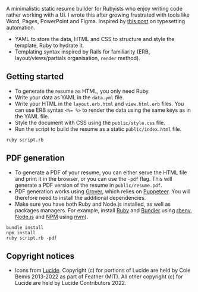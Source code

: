 A minimalistic static resume builder for Rubyists who enjoy writing code rather working with a UI. I wrote this after growing frustrated with tools like Word, Pages, PowerPoint and Figma. Inspired by [this post](https://mrzool.cc/writing/typesetting-automation/) on typesetting automation.

- YAML to store the data, HTML and CSS to structure and style the template, Ruby to hydrate it.
- Templating syntax inspired by Rails for familiarity (ERB, layout/views/partials organisation, `render` method).

## Getting started

- To generate the resume as HTML, you only need Ruby.
- Write your data as YAML in the `data.yml` file.
- Write your HTML in the `layout.erb.html` and `view.html.erb` files. You can use ERB syntax `<%= %>` to render the data using the same keys as in the YAML file.
- Style the document with CSS using the `public/style.css` file.
- Run the script to build the resume as a static `public/index.html` file.

```
ruby script.rb
```

## PDF generation

- To generate a PDF of your resume, you can either serve the HTML file and print it in the browser, or you can use the `-pdf` flag. This will generate a PDF version of the resume in `public/resume.pdf`.
- PDF generation works using [Grover](https://github.com/Studiosity/grover), which relies on [Puppeteer](https://github.com/puppeteer/puppeteer). You will therefore need to install the additional dependencies.
- Make sure you have both Ruby and Node.js installed, as well as packages managers. For example, install [Ruby](https://ruby-doc.org/) and [Bundler](https://bundler.io/) using [rbenv](https://github.com/rbenv/rbenv), [Node.js](https://nodejs.org/) and [NPM](https://www.npmjs.com/) using [nvm](https://github.com/nvm-sh/nvm)).

```
bundle install
npm install
ruby script.rb -pdf
```

## Copyright notices

- Icons from [Lucide](https://lucide.dev/). Copyright (c) for portions of Lucide are held by Cole Bemis 2013-2022 as part of Feather (MIT). All other copyright (c) for Lucide are held by Lucide Contributors 2022.
